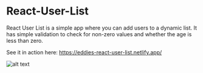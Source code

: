 # React-User-List

React User List is a simple app where you can add users to a dynamic list. It has simple validation to check for non-zero values and whether the age is less than zero.

See it in action here: https://eddies-react-user-list.netlify.app/

![alt text](https://www.chrysaliswebdevelopment.com/wp-content/uploads/2021/06/Screen-Shot-2021-06-12-at-10.40.12-AM.png)
